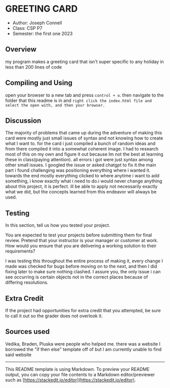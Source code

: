 
# GREETING CARD 

* Author: Joseph Connell
* Class: CSP P7
* Semester: the first one 2023

## Overview

my program makes a greeting card that isn't super specific to any holiday in less than 200 lines of code

## Compiling and Using

open your browser to a new tab and press `control + o`. then navigate to the folder that this readme is in and `right click the index.html file and select the open with, and then your browser.`

## Discussion

The majority of problems that came up during the adventure of making this card were mostly just small issues of syntax and not knowing how to create what I want to. for the card i just compiled a bunch of random ideas and from there compiled it into a somewhat coherent image. I had to research most of this on my own and figure it out because Im not the best at learning these in class(paying attention). all errors i got were just syntax among other small issues. I googled the issue or asked chatgpt to fix it.the main part i found challenging was positioning everything where i wanted it. towards the end mostly everything clicked to where anytime i want to add something, i know exactly what i need to do.i would never change anything about this project, it is perfect. ill be able to apply not necessarily exactly what we did, but the concepts learned from this endeavor will always be used.

## Testing

In this section, tell us how you tested your project.

You are expected to test your projects before submitting them for
final review. Pretend that your instructor is your manager or 
customer at work. How would you ensure that you are delivering a 
working solution to their requirements?

I was testing this throughout the entire process of making it, every change I made was checked for bugs before moving on to the next, and then I did fixing later to make sure nothing clashed. I assure you, the only issue i can see occurring is certain objects not in the correct places because of differing resolutions.

## Extra Credit

If the project had opportunities for extra credit that you attempted,
be sure to call it out so the grader does not overlook it.

## Sources used


Vedika, Braden, Pluska were people who helped me. 
there was a website I borrowed the "if then else" template off of but I am currently unable to find said website

----------
This README template is using Markdown. To preview your README output, you can copy your file contents to a Markdown editor/previewer such as [https://stackedit.io/editor](https://stackedit.io/editor).